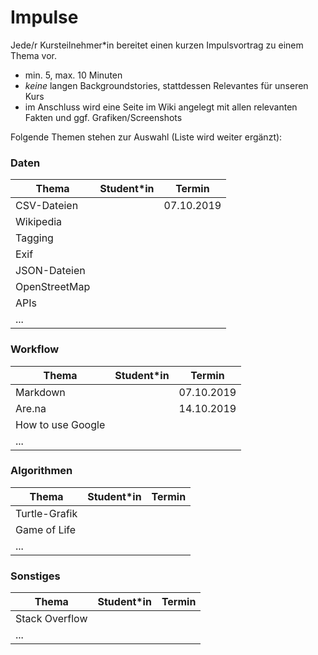 # Impulse

Jede/r Kursteilnehmer\*in bereitet einen kurzen Impulsvortrag zu einem Thema vor.

- min. 5, max. 10 Minuten
- *keine* langen Backgroundstories, stattdessen Relevantes für unseren Kurs
- im Anschluss wird eine Seite im Wiki angelegt mit allen relevanten Fakten und ggf. Grafiken/Screenshots

Folgende Themen stehen zur Auswahl (Liste wird weiter ergänzt):

### Daten

| Thema | Student\*in | Termin |
| --- | --- | --- |
| CSV-Dateien | | 07.10.2019 |
| Wikipedia | | |
| Tagging | | |
| Exif | | |
| JSON-Dateien | | |
| OpenStreetMap | | |
| APIs | | |
| ... | | |

### Workflow

| Thema | Student\*in | Termin |
| --- | --- | --- |
| Markdown | | 07.10.2019 |
| Are.na | | 14.10.2019 |
| How to use Google | | |
| ... | | |

### Algorithmen

| Thema | Student\*in | Termin |
| --- | --- | --- |
| Turtle-Grafik | | |
| Game of Life | | |
| ... | | |

### Sonstiges

| Thema | Student\*in | Termin |
| --- | --- | --- |
| Stack Overflow | | |
| ... | | |
